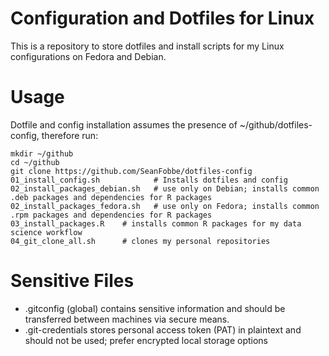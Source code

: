 # Configuration and Dotfiles for Linux

This is a repository to store dotfiles and install scripts for my Linux configurations on Fedora and Debian.

# Usage

Dotfile and config installation assumes the presence of ~/github/dotfiles-config, therefore run:

```
mkdir ~/github
cd ~/github
git clone https://github.com/SeanFobbe/dotfiles-config
01_install_config.sh            # Installs dotfiles and config
02_install_packages_debian.sh   # use only on Debian; installs common .deb packages and dependencies for R packages
02_install_packages_fedora.sh   # use only on Fedora; installs common .rpm packages and dependencies for R packages
03_install_packages.R    # installs common R packages for my data science workflow
04_git_clone_all.sh      # clones my personal repositories
```

# Sensitive Files

- .gitconfig (global) contains sensitive information and should be transferred between machines via secure means.
- .git-credentials stores personal access token (PAT) in plaintext and should not be used; prefer encrypted local storage options
